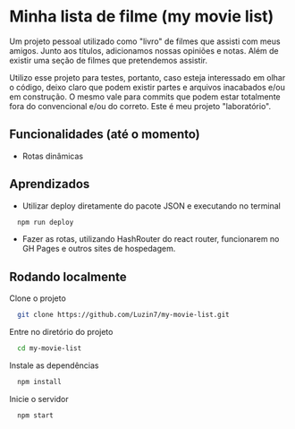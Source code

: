 # Minha lista de filme (my movie list)

Um projeto pessoal utilizado como "livro" de filmes que assisti com meus amigos. Junto aos títulos, adicionamos nossas opiniões e notas. Além de existir uma seção de filmes que pretendemos assistir.

Utilizo esse projeto para testes, portanto, caso esteja interessado em olhar o código, deixo claro que podem existir partes e arquivos inacabados e/ou em construção. O mesmo vale para commits que podem estar totalmente fora do convencional e/ou do correto. Este é meu projeto "laboratório".

## Funcionalidades (até o momento)

- Rotas dinâmicas

## Aprendizados

- Utilizar deploy diretamente do pacote JSON e executando no terminal

```bash
  npm run deploy
```

- Fazer as rotas, utilizando HashRouter do react router, funcionarem no GH Pages e outros sites de hospedagem.

## Rodando localmente

Clone o projeto

```bash
  git clone https://github.com/Luzin7/my-movie-list.git
```

Entre no diretório do projeto

```bash
  cd my-movie-list
```

Instale as dependências

```bash
  npm install
```

Inicie o servidor

```bash
  npm start
```
